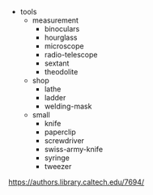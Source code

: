 * tools
	* measurement
		* binoculars
		* hourglass
		* microscope
		* radio-telescope
		* sextant
		* theodolite
	* shop
		* lathe
		* ladder
		* welding-mask
	* small
		* knife
		* paperclip
		* screwdriver
		* swiss-army-knife
		* syringe
		* tweezer

https://authors.library.caltech.edu/7694/
